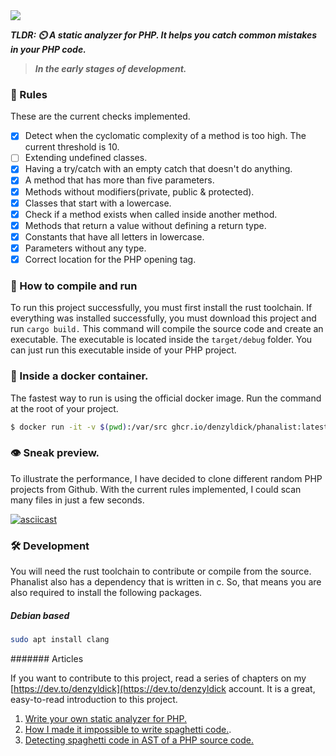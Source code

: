 <img src="https://raw.githubusercontent.com/denzyldick/phanalist/main/branding/banner-cropped.png"/>

***_TLDR: ⏲️ A static analyzer for PHP. It helps you catch common mistakes in your PHP code._***

> ***In the early stages of development.***

### :stop_sign: Rules
These are the current checks implemented.
- [x] Detect when the cyclomatic complexity of a method is too high. The current threshold is 10. 
- [ ] Extending undefined classes.
- [x] Having a try/catch with an empty catch that doesn't do anything. 
- [x] A method that has more than five parameters. 
- [x] Methods without modifiers(private, public & protected).
- [x] Classes that start with a lowercase.
- [x] Check if a method exists when called inside another method.
- [x] Methods that return a value without defining a return type.
- [x] Constants that have all letters in lowercase.
- [x] Parameters without any type.
- [x] Correct location for the PHP opening tag.

### 🔗 How to compile and run
To run this project successfully, you must first install the rust toolchain. If everything was
installed successfully, you must download this project and run `cargo build.` This command 
will compile the source code and create an executable. The executable is located inside the 
`target/debug` folder. You can just run this executable inside of your PHP project.

### :articulated_lorry: Inside a docker container.

The fastest way to run is using the official docker image. Run the command at the root
of your project. 
```bash
$ docker run -it -v $(pwd):/var/src ghcr.io/denzyldick/phanalist:latest

```

### 👁 Sneak preview.

To illustrate the performance, I have decided to clone different random PHP projects from Github. With the 
current rules implemented, I could scan many files in just a few seconds.  

[![asciicast](https://asciinema.org/a/611811.svg)](https://asciinema.org/a/611811)

### 🛠️ Development

You will need the rust toolchain to contribute or compile from the source. Phanalist also has a dependency that is written in c. So, that means you are also required to install the following packages. 

##### Debian based
```bash
sudo apt install clang
```

####### Articles

If you want to contribute to this project, read a series of chapters on my [https://dev.to/denzyldick](https://dev.to/denzyldick account. It 
is a great, easy-to-read introduction to this project. 

1. [Write your own static analyzer for PHP.]([url](https://dev.to/denzyldick/the-beginning-of-my-php-static-analyzer-in-rust-5bp8)https://dev.to/denzyldick/the-beginning-of-my-php-static-analyzer-in-rust-5bp8)
2. [How I made it impossible to write spaghetti code.]([url](https://dev.to/denzyldick/how-i-made-it-impossible-to-write-spaghetti-code-dg4)https://dev.to/denzyldick/how-i-made-it-impossible-to-write-spaghetti-code-dg4).
3. [Detecting spaghetti code in AST of a PHP source code.]([url](https://dev.to/denzyldick/traversing-an-ast-of-php-source-code-2kee)https://dev.to/denzyldick/traversing-an-ast-of-php-source-code-2kee)

